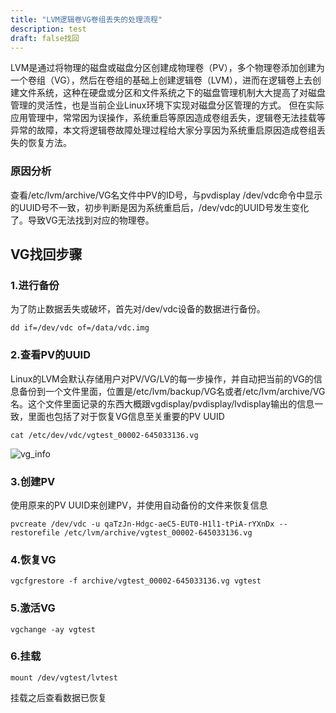```yaml
---
title: "LVM逻辑卷VG卷组丢失的处理流程"
description: test
draft: false找回
---
```


LVM是通过将物理的磁盘或磁盘分区创建成物理卷（PV），多个物理卷添加创建为一个卷组（VG），然后在卷组的基础上创建逻辑卷（LVM），进而在逻辑卷上去创建文件系统，这种在硬盘或分区和文件系统之下的磁盘管理机制大大提高了对磁盘管理的灵活性，也是当前企业Linux环境下实现对磁盘分区管理的方式。
但在实际应用管理中，常常因为误操作，系统重启等原因造成卷组丢失，逻辑卷无法挂载等异常的故障，本文将逻辑卷故障处理过程给大家分享因为系统重启原因造成卷组丢失的恢复方法。

### 原因分析

查看/etc/lvm/archive/VG名文件中PV的ID号，与pvdisplay /dev/vdc命令中显示的UUID号不一致，初步判断是因为系统重启后，/dev/vdc的UUID号发生变化了。导致VG无法找到对应的物理卷。

## VG找回步骤

### 1.进行备份

为了防止数据丢失或破坏，首先对/dev/vdc设备的数据进行备份。

```
dd if=/dev/vdc of=/data/vdc.img
```

### 2.查看PV的UUID

Linux的LVM会默认存储用户对PV/VG/LV的每一步操作，并自动把当前的VG的信息备份到一个文件里面，位置是/etc/lvm/backup/VG名或者/etc/lvm/archive/VG名。这个文件里面记录的东西大概跟vgdisplay/pvdisplay/lvdisplay输出的信息一致，里面也包括了对于恢复VG信息至关重要的PV UUID

```
cat /etc/dev/vdc/vgtest_00002-645033136.vg
```

![vg_info](../../_images/vg_info.png)

### 3.创建PV

使用原来的PV UUID来创建PV，并使用自动备份的文件来恢复信息

```
pvcreate /dev/vdc -u qaTzJn-Hdgc-aeC5-EUT0-H1l1-tPiA-rYXnDx --restorefile /etc/lvm/archive/vgtest_00002-645033136.vg
```

### 4.恢复VG

```
vgcfgrestore -f archive/vgtest_00002-645033136.vg vgtest
```

### 5.激活VG

```
vgchange -ay vgtest
```

### 6.挂载

```
mount /dev/vgtest/lvtest
```

挂载之后查看数据已恢复